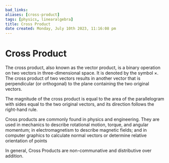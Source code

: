 ```yaml
---
bad_links: 
aliases: [cross-product]
tags: [physics, linearalgebra]
title: Cross Product
date created: Monday, July 10th 2023, 11:16:08 pm
---
```

# Cross Product
The cross product, also known as the vector product, is a binary operation on two vectors in three-dimensional space. It is denoted by the symbol ×. The cross product of two vectors results in another vector that is perpendicular (or orthogonal) to the plane containing the two original vectors.

The magnitude of the cross product is equal to the area of the parallelogram with sides equal to the two original vectors, and its direction follows the right-hand rule.

Cross products are commonly found in physics and engineering. They are used in mechanics to describe rotational motion, torque, and angular momentum; in electromagnetism to describe magnetic fields; and in computer graphics to calculate normal vectors or determine relative orientation of points

In general, Cross Products are non-communative and distributive over addition.